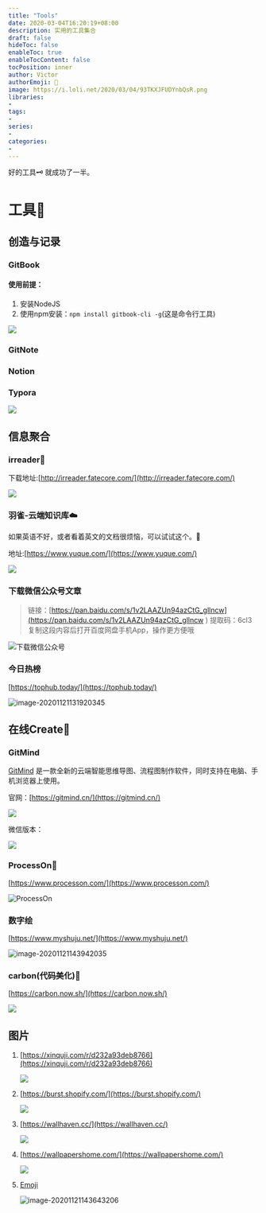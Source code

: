 ```yaml
---
title: "Tools"
date: 2020-03-04T16:20:19+08:00
description: 实用的工具集合
draft: false
hideToc: false
enableToc: true
enableTocContent: false
tocPosition: inner
author: Victor
authorEmoji: 👻
image: https://i.loli.net/2020/03/04/93TKXJFUDYnbQsR.png
libraries:
- 
tags:
-
series:
-
categories:
-
---
```




好的工具:old_key:  就成功了一半。

<!--more-->

# 工具:aerial_tramway:

## 创造与记录

### GitBook

#### 使用前提：

1. 安装NodeJS
2. 使用npm安装：`npm install gitbook-cli -g`(这是命令行工具)

![](https://i.loli.net/2020/03/04/dRAXcZuvBsmM3W9.png)

### GitNote

### Notion



### Typora

![](https://i.loli.net/2020/03/04/F4gZANXfiLkHlBV.png)



## 信息聚合

### irreader:bookmark:

下载地址:[http://irreader.fatecore.com/](http://irreader.fatecore.com/)

![](https://i.loli.net/2020/03/06/Sma5bgMkfLOWJBp.png)

### 羽雀-云端知识库:cloud:

如果英语不好，或者看着英文的文档很烦恼，可以试试这个。:leaves:

地址:[https://www.yuque.com/](https://www.yuque.com/)

![](https://i.loli.net/2020/03/06/X78qtySKau16bhj.png)



### 下载微信公众号文章

> 链接：[https://pan.baidu.com/s/1v2LAAZUn94azCtG_gllncw](https://pan.baidu.com/s/1v2LAAZUn94azCtG_gllncw ) 
> 提取码：6cl3 
> 复制这段内容后打开百度网盘手机App，操作更方便哦

![下载微信公众号](https://i.loli.net/2020/11/21/AkExHslToNuIqhU.png)



### 今日热榜

[https://tophub.today/](https://tophub.today/)

![image-20201121131920345](https://i.loli.net/2020/11/21/eLvcwSPT7WEHmUG.png)





## 在线Create:ice_cream:

### GitMind

[GitMind](https://gitmind.cn/) 是一款全新的云端智能思维导图、流程图制作软件，同时支持在电脑、手机浏览器上使用。

官网：[https://gitmind.cn/](https://gitmind.cn/)

![](https://i.loli.net/2020/03/06/8RjFCLszJ4kXbpA.png)

微信版本：

![](https://i.loli.net/2020/03/06/Dzh8TZcmj7svQPY.png)



### ProcessOn:prince:

[https://www.processon.com/](https://www.processon.com/)

![ProcessOn](https://i.loli.net/2020/11/21/Zbsxp8K9fY5k3jV.png)



### 数字绘

[https://www.myshuju.net/](https://www.myshuju.net/)

![image-20201121143942035](https://i.loli.net/2020/11/21/RUaxy2ElHjGnWPv.png)



### carbon(代码美化):beginner:

[https://carbon.now.sh/](https://carbon.now.sh/)

![](https://i.loli.net/2020/11/21/7TpKSUqnVt2L9kw.png)

## 图片

1. [https://xinquji.com/r/d232a93deb8766](https://xinquji.com/r/d232a93deb8766)

   ![](https://i.loli.net/2020/03/06/QFTfgidtcj1Lw4R.png)

2. [https://burst.shopify.com/](https://burst.shopify.com/)

   ![](https://i.loli.net/2020/03/06/5fX1rNJAcEiO9Cb.png)

3. [https://wallhaven.cc/](https://wallhaven.cc/)

   ![](https://i.loli.net/2020/11/21/NPBXLpIVUnawoT5.png)

4. [https://wallpapershome.com/](https://wallpapershome.com/)

   ![](https://i.loli.net/2020/11/21/nrKLjoEQNbA6qVZ.png)

5. [Emoji](https://emojipedia.org/)

   ![image-20201121143643206](https://i.loli.net/2020/11/21/2PruWqJBRN7Sfnz.png)


